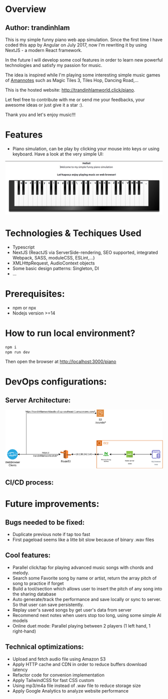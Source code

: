 # Overview

## Author: trandinhlam

This is my simple funny piano web app simulation. Since the first time I have coded this app by Angular on July 2017, 
now I'm rewriting it by using NextJS - a modern React framework.

In the future I will develop some cool features in order to learn new powerful technologies and satisfy my passion for music.

The idea is inspired while I'm playing some interesting simple music games of [Amannotes](https://www.amanotes.com/products) such as Magic Tiles 3, Tiles Hop, Dancing Road,...

This is the hosted website: http://trandinhlamworld.click/piano.

Let feel free to contribute with me or send me your feedbacks, your awesome ideas or just give it a star :).

Thank you and let's enjoy music!!!


# Features
+ Piano simulation, can be play by clicking your mouse into keys or using keyboard.
Have a look at the very simple UI:

![](./UI.png)

# Technologies & Techiques Used
+ Typescript
+ NextJS (ReactJS via ServerSide-rendering, SEO supported, integrated Webpack, SASS, moduleCSS, ESLint,...)
+ XMLHttpRequest, AudioContext objects
+ Some basic design patterns: Singleton, DI
+ ...


# Prerequisites:
+ npm or npx
+ Nodejs version >=14


# How to run local environment?

    npm i
    npm run dev

Then open the browser at [http://localhost:3000/piano](http://localhost:3000/piano)

# DevOps configurations:

## Server Architecture:

![](./ServerArchitecture.png)

## CI/CD process:

# Future improvements: 

## Bugs needed to be fixed:
  + Duplicate previous note if tap too fast
  + First pageload seems like a litte bit slow because of binary .wav files

## Cool features:
  + Parallel click/tap for playing advanced music songs with chords and melody.
  + Search some Favorite song by name or artist, return the array pitch of song to practice if forget
  + Build a tool/section which allows user to insert the pitch of any song into the sharing database
  + Auto generate/track the performance and save locally or sync to server. So that user can save persistently.
  + Replay user's saved songs by get user's data from server
  + Recommend next notes when users stop too long, using some simple AI models
  + Online duet mode: Parallel playing between 2 players (1 left hand, 1 right-hand)

## Technical optimizations:
  + Upload and fetch audio file using Amazon S3
  + Apply HTTP cache and CDN in order to reduce buffers download latency
  + Refactor code for convenion implementation
  + Apply TailwindCSS for fast CSS custom
  + Using mp3/m4a file instead of .wav file to reduce storage size
  + Apply Google Analytics to analyze website performance